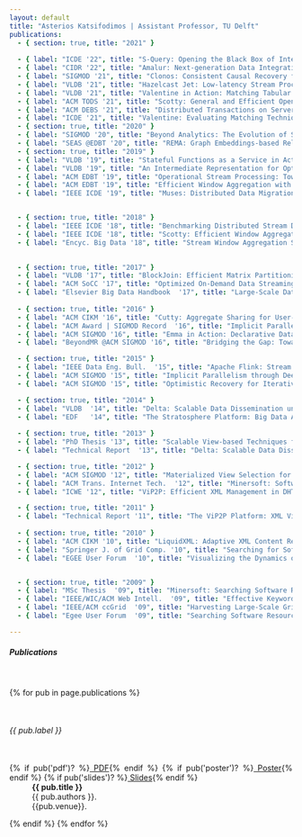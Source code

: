 ```yaml
---
layout: default
title: "Asterios Katsifodimos | Assistant Professor, TU Delft"
publications:
  - { section: true, title: "2021" }
  
  - { label: "ICDE '22", title: "S-Query: Opening the Black Box of Internal Stream Processor State", authors: "Jim Verheijde, Vassilis Karakoidas, Marios Fragkoulis, Asterios Katsifodimos", venue: "In the Proceedings of the 2022 IEEE 38th International Conference on Data Engineering (ICDE)"}
  - { label: "CIDR '22", title: "Amalur: Next-generation Data Integration in Data Lakes", authors: "Rihan Hai, Christos Koutras, Andra Ionescu, Asterios Katsifodimos", venue: "In the Proceedings of the 13th Annual Conference on Innovative Data Systems Research (CIDR 2022)"}
  - { label: "SIGMOD '21", title: "Clonos: Consistent Causal Recovery for Highly-Available Streaming Dataflows", pdf: "assets/publications/clonos-sigmod2021.pdf", authors: "Pedro Fortunato Silvestre, Marios Fragkoulis, Diomidis Spinellis, Asterios Katsifodimos", venue: "In the Proceedings of the 2021 ACM SIGMOD International Conference on the Management of Data"}
  - { label: "VLDB '21", title: "Hazelcast Jet: Low-latency Stream Processing at the 99.99th Percentile", authors: "Can Gencer, Marko Topolnik, Viliam Ďurina, Emin Demirci, Ensar B. Kahveci, Ali Gürbüz Ondřej Lukáš, József Bartók, Grzegorz Gierlach, František Hartman, Ufuk Yılmaz, Mehmet Doğan, Mohamed Mandouh, Marios Fragkoulis, Asterios Katsifodimos", venue: "In the Proceedings of the 47th International Conference on Very Large Data Bases (VLDB) 2021"}
  - { label: "VLDB '21", title: "Valentine in Action: Matching Tabular Data at Scale", authors: "Christos Koutras &amp; Kyriakos Psarakis , George Siachamis, Andra Ionescu,  Marios Fragkoulis, Angela Bonifati, Asterios Katsifodimos", venue: "In the Proceedings of the 47th International Conference on Very Large Data Bases (VLDB) 2021 (Demo track)"}
  - { label: "ACM TODS '21", title: "Scotty: General and Efficient Open-source Window Aggregation for Stream Processing Systems", authors: "Jonas Traub, Philipp Marian Grulich, Alejandro Rodriguez Cuellar, Sebastian Breß, Asterios Katsifodimos, Tilmann Rabl, Volker Markl", venue: "In the ACM journal on the Transactions on Database Systems, Volume 46, 2021"}
  - { label: "ACM DEBS '21", title: "Distributed Transactions on Serverless Stateful Functions", authors: "Martijn De Heus, Kyriakos Psarakis, Marios Fragkoulis, Asterios Katsifodimos", venue: "Inthe proceedings of the 15th ACM International Conference on Distributed and Event‐based Systems (DEBS) 2021"}
  - { label: "ICDE '21", title: "Valentine: Evaluating Matching Techniques for Dataset Discovery", authors: "Christos Koutras, George Siachamis, Andra Ionescu, Kyriakos Psarakis, Jerry Brons,  Marios Fragkoulis, Christoph Lofi, Angela Bonifati, Asterios Katsifodimos", venue: "In the Proceedings of the 2021 IEEE International Conference on Data Engineering (ICDE)"}
  - { section: true, title: "2020" }
  - { label: "SIGMOD '20", title: "Beyond Analytics: The Evolution of Stream Processing Systems", authors: "Paris Carbone, Marios Fragkoulis, Vasiliki Kalavri, Asterios Katsifodimos", venue: "In the Proceedings of the 2020 ACM SIGMOD International Conference on Management of Data (tutorial)"}
  - { label: "SEAS @EDBT '20", title: "REMA: Graph Embeddings-based Relational Schema Matching", authors: "Christos Koutras, Marios Fragkoulis, Asterios Katsifodimos, Christoph Lofi", venue: "SEA Data workshop colocated with EDBT 2020"}
  - { section: true, title: "2019" }
  - { label: "VLDB '19", title: "Stateful Functions as a Service in Action", authors: "Adil Akhter, Marios Fragkoulis, Asterios Katsifodimos", venue: "In the Proceedings of the 45th International Conference on Very Large Data Bases (VLDB) 2019 (demo track)" , pdf: "assets/publications/stateful-functions.pdf"}
  - { label: "VLDB '19", title: "An Intermediate Representation for Optimizing Machine Learning Pipelines", authors: "Andreas Kunft, Asterios Katsifodimos, Sebastian Schelter, Sebastian Bress, Tilmann Rabl, Volker Markl", venue: "In the Proceedings of the 45th International Conference on Very Large Data Bases (VLDB) 2019", pdf: "assets/publications/end-to-end-ml-pipelines.pdf"} 
  - { label: "ACM EDBT '19", title: "Operational Stream Processing: Towards Scalable and Consistent Event-Driven Applications", authors: "Asterios Katsifodimos, Marios Fragkoulis", venue: "In the Proceedings of the 22nd International Conference on Extending Database Technology (EDBT) 2019" , pdf: "assets/publications/operational-streams.pdf"}
  - { label: "ACM EDBT '19", title: "Efficient Window Aggregation with General Stream Slicing", authors: "Jonas Traub, Philipp M. Grulich, Alejandro Rodriguez Cuellar, Sebastian Breß, Asterios Katsifodimos, Tilmann Rabl and Volker Markl", venue: "In the Proceedings of the 22nd International Conference on Extending Database Technology (EDBT) 2019", pdf: "assets/publications/general-stream-slicing-edbt19.pdf"}
  - { label: "IEEE ICDE '19", title: "Muses: Distributed Data Migration for Polystores", authors: "Abdulrahman Kaitoua, Tilmann Rabl, Asterios Katsifodimos, Volker Markl", venue: "In the Proceedings of the International Conference on Data Engineering (ICDE) 2019", pdf: "assets/publications/muses.pdf"}


  - { section: true, title: "2018" }
  - { label: "IEEE ICDE '18", title: "Benchmarking Distributed Stream Data Processing Systems", authors: "Jeyhun Karimov, Tilmann Rabl, Asterios Katsifodimos, Roman Samarev, Henri Heiskanen, Volker Markl", venue: "In the Proceedings of the International Conference on Data Engineering (ICDE) 2018", pdf: "assets/publications/icde18-benchmarks.pdf"}
  - { label: "IEEE ICDE '18", title: "Scotty: Efficient Window Aggregation for out-of-order Stream Processing", authors: "Jonas Traub, Philipp Grulich, Alejandro Rodriguez Cuellar, Sebastian Breß, Asterios Katsifodimos, Tilmann Rabl, Volker Markl", venue: "In the Proceedings of the International Conference on Data Engineering (ICDE) 2018", pdf: "assets/publications/icde18-scotty.pdf"}
  - { label: "Encyc. Big Data '18", title: "Stream Window Aggregation Semantics and Optimization", authors: "Paris Carbone, Asterios Katsifodimos, Seif Haridi", venue: "Chapter in the Encyclopedia of Big Data, Springer, 2018", pdf: "assets/publications/window-semantics-encyclopediaBigDAta18.pdf"}
  

  - { section: true, title: "2017" }
  - { label: "VLDB '17", title: "BlockJoin: Efficient Matrix Partitioning Through Joins", authors: "Andreas Kunft, Asterios Katsifodimos, Sebastian Schelter, Tilmann Rabl, Volker Markl", venue: "In the Proceedings of the VLDB Endowment, Vol. 10, No. 13 (presented in VLDB 2018)", pdf: "assets/publications/blockjoin-pvldb17.pdf"}
  - { label: "ACM SoCC '17", title: "Optimized On-Demand Data Streaming from Sensor Nodes", authors: "Jonas Traub, Sebastian Breß, Tilmann Rabl, Asterios Katsifodimos, Volker Markl", venue: "In the poceedings of the 8th ACM Symposium on Cloud Computing 2017 (SoCC '17')", pdf: "assets/publications/sense-socc17.pdf"}
  - { label: "Elsevier Big Data Handbook  '17", title: "Large-Scale Data Stream Processing Systems", authors: "Paris Carbone, Gábor E. Gévay, Gábor Hermann, Asterios Katsifodimos, Juan Soto, Volker Markl, Seif Haridi", venue: "Book chapter on Large-Scale Data Stream Processing Systems, part of the Handbook of Big Data Technologies 2017 (Elsevier): 219-260"}
  
  - { section: true, title: "2016" }
  - { label: "ACM CIKM '16", title: "Cutty: Aggregate Sharing for User-defined Windows", authors: "Paris Carbone, Jonas Traub, Asterios Katsifodimos, Seif Haridi, Volker Markl", venue: "To appear in the 25th ACM International Conference on Information and Knowledge Management (CIKM 2016)", pdf: "assets/publications/cutty-cikm2016.pdf"}
  - { label: "ACM Award | SIGMOD Record  '16", title: "Implicit Parallelism through Deep Language Embedding", authors: "Alexander Alexandrov, Asterios Katsifodimos, Georgi Krastev, Volker Markl", venue: "Published at SIGMOD Record, in the special Issue on the ACM Research Highlights Award, March 2016", pdf: "assets/publications/emma-award.pdf"}
  - { label: "ACM SIGMOD '16", title: "Emma in Action: Declarative Dataflows for Scalable Data Analysis", authors: "Alexander Alexandrov, Asterios Katsifodimos, Georgi Krastev, Andreas Salzmann, Volker Markl", venue: "Accepted for publication in the Proceedings of the ACM SIGMOD International Conference on Management of Data (demo track), June 26th - July 1st 2016, San Fransisco, USA", pdf: "assets/publications/emma-demo.pdf"}
  - { label: "BeyondMR @ACM SIGMOD '16", title: "Bridging the Gap: Towards Optimizations across Linear and Relational Algebra", authors: "Andreas Kunft, Alexander Alexandrov, Asterios Katsifodimos, Volker Markl", venue: "International Workshop on Algorithms and Systems for MapReduce and Beyond (BeyondMR), in conjunction with SIGMOD/PODS in San Francisco, July 2016", pdf: "assets/publications/lara.pdf"}

  - { section: true, title: "2015" }
  - { label: "IEEE Data Eng. Bull.  '15", title: "Apache Flink: Stream and Batch Processing in a Single Engine", authors: "Paris Carbone, Stephan Ewen, Seif Haridi, Asterios Katsifodimos, Volker Markl, Kostas Tzoumas", venue: "IEEE Data Engineering Bulletin, in the special issue on Next-gen Stream Processing (December 2015, Vol. 38 No. 4)", pdf: "assets/publications/flink-deb.pdf"}
  - { label: "ACM SIGMOD '15", title: "Implicit Parallelism through Deep Language Embedding", authors: "Alexander Alexandrov, Andreas Kunft, Asterios Katsifodimos, Felix Schüler, Lauritz Thamsen, Odej Kao, Tobias Herb, Volker Markl", venue: "In the Proceedings of the ACM SIGMOD International Conference on Management of Data, May 31 - June 4, 2015, Melbourne, VIC, Australia", pdf: "assets/publications/emma-sigmod2015.pdf"}
  - { label: "ACM SIGMOD '15", title: "Optimistic Recovery for Iterative Dataflows in Action", authors: "Sergey Dudoladov, Sebastian Schelter, Chen Xu, Asterios Katsifodimos, Stephan Ewen, Kostas Tzoumas, Volker Markl", venue: "In the Proceedings of the ACM SIGMOD International Conference on Management of Data (demo track), May 31 - June 4, 2015, Melbourne, VIC, Australia", pdf: "assets/publications/optimistic-demo-sigmod2015.pdf"} 

  - { section: true, title: "2014" }
  - { label: "VLDB  '14", title: "Delta: Scalable Data Dissemination under Capacity Constraints", authors: "K.Karanasos, A. Katsifodimos, I. Manolescu", venue: "In the Proceedings of the VLDB Endowment (PVLDB) 2013, Vol.7 No. 4. Also appeared in VLDB 2014, 1-5 September 2014, Hangzhou, China", pdf: "assets/publications/delta.vldb2014.pdf", extended: "assets/publications/delta.report.2013.pdf",poster: "assets/publications/posters/delta-poster-vldb2014.pdf"}
  - { label: "EDF   '14", title: "The Stratosphere Platform: Big Data Analytics at Scale", authors: "A. Katsifodimos, J. Soto, V. Markl, K. Tzoumas", venue: "European Data Forum, 18-19 March 2014, Athens, Greece", pdf: "assets/publications/posters/stratosphere-edf14.pdf"}
  
  - { section: true, title: "2013" }
  - { label: "PhD Thesis '13", title: "Scalable View-based Techniques for Web Data : Algorithms and Systems", authors: "A. Katsifodimos", venue: "PhD Thesis, INRIA Saclay/Universite Paris-Sud, July 2013", pdf: "assets/publications/phd.thesis.pdf"}
  - { label: "Technical Report  '13", title: "Delta: Scalable Data Dissemination under Capacity Constraints", authors: "K. Karanasos, A. Katsifodimos, I. Manolescu", venue: "INRIA Research Report (No 8385), October 2013", pdf: "assets/publications/delta.report.2013.pdf"}

  - { section: true, title: "2012" }
  - { label: "ACM SIGMOD '12", title: "Materialized View Selection for XQuery Workloads", authors: "A. Katsifodimos, I. Manolescu, V. Vassalos", venue: "In the Proceedings of the ACM SIGMOD International Conference on Management of Data (SIGMOD '12), May 20-24 2012, Scottsdale, Arizona, USA", pdf: "assets/publications/sigmod12.pdf", poster: "assets/publications/posters/view-selection-sigmod-24.05.2012.pdf", slides: "assets/presentations/view-selection-sigmod-24.05.2012.pptx"}
  - { label: "ACM Trans. Internet Tech.  '12", title: "Minersoft: Software Retrieval in Grid and Cloud Computing Infrastructures", authors: "M. D. Dikaiakos,  A. Katsifodimos, G. Pallis", venue: "In the ACM Transactions on Internet Technology (ACM TOIT, Volume 12, Number 1, Article 2), July 2012", pdf: "assets/publications/toit2012.pdf"}
  - { label: "ICWE '12", title: "ViP2P: Efficient XML Management in DHT Networks", authors: "K. Karanasos, A. Katsifodimos, I. Manolescu, S. Zoupanos", venue: "In the Proceedings of the 12th International Conference on Web Engineering (ICWE '12), July 23-27 2012, Berlin, Germany", pdf: "assets/publications/icwe12.pdf", extended: "assets/publications/vip2p.report.2011.pdf"}

  - { section: true, title: "2011" }
  - { label: "Technical Report '11", title: "The ViP2P Platform: XML Views in P2P", authors: "K. Karanasos, A. Katsifodimos, I. Manolescu, S. Zoupanos", venue: "INRIA Research Report (No 7812), November 2011", pdf: "assets/publications/vip2p.report.2011.pdf"}
  
  - { section: true, title: "2010" }
  - { label: "ACM CIKM '10", title: "LiquidXML: Adaptive XML Content Redistribution", authors: "J. Camacho-Rodriguez, A. Katsifodimos, I. Manolescu, A. Roatis", venue: "In the Proceedings of the ACM International Conference on Information and Knowledge Management (CIKM '10, demo track), 26-30 October 2010, Toronto Canada", pdf: "assets/publications/cikm2010.pdf", poster: "assets/publications/posters/cikm10_liquidxml.pdf"}
  - { label: "Springer J. of Grid Comp. '10", title: "Searching for Software on the EGEE Infrastructure", authors: "G. Pallis, A. Katsifodimos, M. D. Dikaiakos", venue: "In the Springer Journal of Grid Computing, Volume 8, Number 2, September 2010", pdf: "assets/publications/gcj10.pdf"}
  - { label: "EGEE User Forum  '10", title: "Visualizing the Dynamics of e-Science social networks", authors: "A. Katsifodimos, J.D Fekete, A. Caddy, C. Germain-Renaud", venue: "In the 5th EGEE User Forum, April 12-15, 2010, Uppsala, Sweden", poster: "assets/publications/posters/egeeuf5_esciencesocialnetworks.pdf"}


  - { section: true, title: "2009" }
  - { label: "MSc Thesis  '09", title: "Minersoft: Searching Software Resources in large-scale Grid and Cloud Infrastructures", authors: "A. Katsifodimos", venue: "Master Thesis, Computer Science Department, University of Cyprus, September 2009", pdf: "assets/publications/msc.thesis.pdf", slides: "assets/presentations/msc.thesis.21-09-2009.ppt"}
  - { label: "IEEE/WIC/ACM Web Intell.  '09", title: "Effective Keyword search for Software Resources installed in Large-scale Grid Infrastructures", authors: "G. Pallis, A. Katsifodimos, M.D. Dikaiakos", venue: "In the 2009 IEEE/WIC/ACM International Conference on Web Intelligence (WI '09), 15-18 September 2009, Milan Italy", pdf: "assets/publications/wi2009.pdf"}
  - { label: "IEEE/ACM ccGrid  '09", title: "Harvesting Large-Scale Grids for Software Resources", authors: "A. Katsifodimos, G. Pallis, M.D. Dikaiakos", venue: "In the 9th IEEE International Symposium on Cluster Computing and the Grid (CCGrid '09), May 18-21, 2009. Shanghai, China", pdf: "assets/publications/ccgrid2009.pdf"}
  - { label: "Egee User Forum  '09", title: "Searching Software Resources in the EGEE Grid", authors: "A. Katsifodimos, G. Pallis, M.D. Dikaiakos", venue: "The 4th EGEE User Forum in conjunction with the Open Grid Forum 25 (OGF), March 2-6, 2009, Catania, Italy", poster: "assets/publications/posters/egeeuf09poster.pdf"}

---
```


<div id="publications" class="row">
<div style="text-align: justify;" class="col-sm-12">
<h5>Publications</h5>
<br/>

{% for pub in page.publications %}
<!-- {% if pub('section')? %}
<h6><strong>{{pub.title}}</strong></h6>
{% else %}
 -->&nbsp;
<dl class="row">
 <dt class="col-sm-3"><h6><span class="badge badge-success" role="button">{{ pub.label }}</span></h6><br/>
    {% if pub('pdf')? %}<a href="{{ site.url}}/{{ pub.pdf }}" class="badge badge-pill  badge-warning" role="button"><i class="fa fa-download"></i>&nbsp;PDF</a>{% endif %}
    {% if pub('poster')? %}<a href="{{ site.url}}/{{ pub.poster }}" class="badge badge-pill  badge-info" role="button"><i class="fa fa-download"></i>&nbsp;Poster</a>{% endif %}
    {% if pub('slides')? %}<a href="{{ site.url}}/{{ pub.slides }}" class="badge badge-pill badge-primary" role="button"><i class="fa fa-download"></i>&nbsp;Slides</a>{% endif %}
	</dt>
  <dd class="col-sm-9">
    <strong>{{ pub.title }}</strong> <br> {{ pub.authors }}. <br> {{pub.venue}}. 
  </dd>
</dl>
{% endif %}
{% endfor %}

</div>













